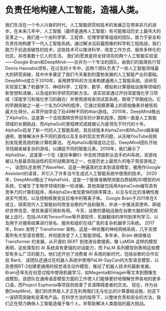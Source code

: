 # 负责任地构建人工智能，造福人类。
我们生活在一个令人兴奋的时代，人工智能研究和技术的发展正在带来非凡的进步。在未来几年中，人工智能（最终是通用人工智能）有可能推动历史上最伟大的变革之一。我们是一个由科学家、工程师、伦理学家等组成的团队，致力于安全和负责任地构建下一代人工智能系统。通过解决当前最困难的科学和工程挑战，我们致力于创造突破性的技术，这些技术可以推进科学、改变工作方式、服务多样化的社区，并改善数十亿人的生活。
我们的愿景是将全球领先的两个人工智能实验室——Google Brain和DeepMind——合并为一个专注的团队，由我们的首席执行官Demis Hassabis领导。在过去的十年中，这两个团队负责了一些人工智能领域最大的研究突破，其中许多奠定了我们今天看到的蓬勃发展的人工智能产业的基础。
DeepMind成立于2010年，采用跨学科的方法来构建通用人工智能系统。该研究实验室汇集了机器学习、神经科学、工程学、数学、模拟和计算基础设施等领域的新思想和进展，以及组织科学研究的新方法。
该实验室通过开创深度强化学习领域（深度学习和强化学习的融合）并使用游戏来测试其系统，取得了早期成功。它的早期突破之一是一个名为DQN的程序，它通过观察屏幕上的原始像素并被告知最大化得分，从零开始学会了玩49种不同的Atari游戏。
2015年，DeepMind推出了AlphaGo，这是第一个击败围棋世界冠军的计算机程序。围棋一直是人工智能领域的长期挑战，而AlphaGo的里程碑式成就被认为是领先于时代的十年。AlphaGo启发了新一代的人工智能系统，其后续版本AlphaZero和MuZero越来越通用，能够解决许多不同的游戏以及复杂的现实世界问题，从压缩YouTube视频到发现更高效的新计算机算法。
在AlphaGo取得成功之后，DeepMind团队开始寻找越来越复杂的游戏，以捕捉不同的智能元素。2019年，我们展示了AlphaStar，这是第一个在《星际争霸II》中击败顶级职业选手的AI系统，该游戏被认为是最具挑战性的实时战略游戏之一，也是历史上最悠久的电子竞技游戏之一。
该团队还发明了WaveNet，这是一种逼真的文本到语音模型，被用作Google Assistant的语音，并引入了许多当今生成式人工智能系统中使用的技术。
2020年，DeepMind推出了AlphaFold，这是一个能够准确预测蛋白质结构3D模型的AI系统，它催生了生物学领域的新一轮进展。其他突破包括用AlphaCode编写具有竞争力的计算机程序，用AlphaDev发现更快的排序算法，以无与伦比的准确性推进天气预测，以及控制核聚变反应堆中的等离子体。
Google Brain于2011年在X成立，探索现代人工智能如何改变谷歌的产品和服务，并进一步推进其使命，即组织世界信息，使其普遍可用和有用。
今天，谷歌的基础设施在谷歌大脑的研究突破上运行，包括JAX和TensorFlow等开源软件、机器翻译的序列到序列学习，以及用于对搜索结果进行排名、服务和组织在线广告的复杂机器学习系统。
2017 年，Brain 发明了 Transformer 架构，这是一种优雅的神经网络系统，几乎支撑着所有大型语言模型，并彻底改变了人工智能领域。多年来，Brain 继续推动 Transformer 的发展，从开源的 BERT 到改进谷歌搜索。像 LaMDA 这样的模型表明，这些类型的 AI 系统具有更强的对话能力，而 PaLM 系列模型则表明这些模型有多么广泛的能力。他们还开创了消费者 AI 系统的新时代，包括谷歌的合作实验 Bard。
该团队还通过在机器人系统中使用PaLM-SayCan的大型语言模型，以及使用RT-2创建更通用的视觉语言动作模型，推动了机器人技术的最新发展。 Brain还率先在创意过程中使用机器学习，如Magenta和Imagen等文本到图像生成模型。该团队在通用语音模型方面的工作使人们能够更好地理解世界各地的更多口语，而Project Euphonia等项目则改善了言语障碍患者的交流。
现在，作为谷歌DeepMind，我们的世界级人才正在利用我们无与伦比的计算基础设施，创造下一波研究突破和变革性产品。在科学方法的指导下，以整体负责和安全的方法，我们正在努力确保人工智能造福于每个人，并帮助解决人类面临的最大挑战。


